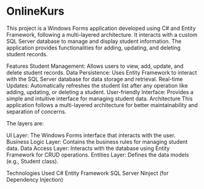 # OnlineKurs
This project is a Windows Forms application developed using C# and Entity Framework, following a multi-layered architecture. It interacts with a custom SQL Server database to manage and display student information. The application provides functionalities for adding, updating, and deleting student records.

Features
Student Management: 
Allows users to view, add, update, and delete student records.
Data Persistence: 
Uses Entity Framework to interact with the SQL Server database for data storage and retrieval.
Real-time Updates: 
Automatically refreshes the student list after any operation like adding, updating, or deleting a student.
User-friendly Interface: 
Provides a simple and intuitive interface for managing student data.
Architecture
This application follows a multi-layered architecture for better maintainability and separation of concerns. 

The layers are:

UI Layer: The Windows Forms interface that interacts with the user.
Business Logic Layer: Contains the business rules for managing student data.
Data Access Layer: Interacts with the database using Entity Framework for CRUD operations.
Entities Layer: Defines the data models (e.g., Student class).

Technologies Used
C#
Entity Framework
SQL Server
Ninject (for Dependency Injection)
